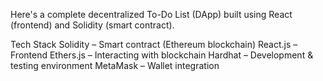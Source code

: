 Here's a complete decentralized To-Do List (DApp) built using React (frontend) and Solidity (smart contract).

Tech Stack
Solidity – Smart contract (Ethereum blockchain)
React.js – Frontend
Ethers.js – Interacting with blockchain
Hardhat – Development & testing environment
MetaMask – Wallet integration

